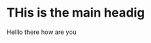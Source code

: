 <html>

<body>
<h1>THis is the main headig</h1>

<p>Helllo there how are you </p>

  
</body>
  
</html>
